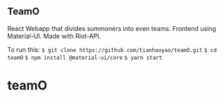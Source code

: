 
## TeamO

React Webapp that divides summoners into even teams. Frontend using Material-UI. Made with Riot-API.

To run this:
`$ git clone https://github.com/tianhaoyao/teamO.git`
`$ cd teamO`
`$ npm install @material-ui/core`
`$ yarn start`


# teamO
